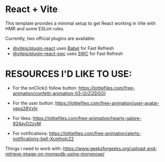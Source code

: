 # React + Vite

This template provides a minimal setup to get React working in Vite with HMR and some ESLint rules.

Currently, two official plugins are available:

- [@vitejs/plugin-react](https://github.com/vitejs/vite-plugin-react/blob/main/packages/plugin-react/README.md) uses [Babel](https://babeljs.io/) for Fast Refresh
- [@vitejs/plugin-react-swc](https://github.com/vitejs/vite-plugin-react-swc) uses [SWC](https://swc.rs/) for Fast Refresh



# RESOURCES I'D LIKE TO USE:
- For the onClick() follow button: https://lottiefiles.com/free-animation/confetti-animation-03-l2rZi2DGOI

- For the user button: https://lottiefiles.com/free-animation/user-avatar-yeps28Vxhi

- For likes: https://lottiefiles.com/free-animation/hearts-galore-924ayD2zyM

- For notifications: https://lottiefiles.com/free-animation/alerts-notifications-bell-Xcptholc22


Things i need to work with:
https://www.geeksforgeeks.org/upload-and-retrieve-image-on-mongodb-using-mongoose/